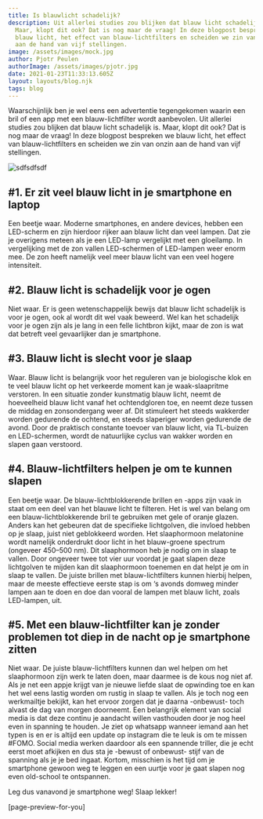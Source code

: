 ```yaml
---
title: Is blauwlicht schadelijk?
description: Uit allerlei studies zou blijken dat blauw licht schadelijk is.
  Maar, klopt dit ook? Dat is nog maar de vraag! In deze blogpost bespreken we
  blauw licht, het effect van blauw-lichtfilters en scheiden we zin van onzin
  aan de hand van vijf stellingen.
image: /assets/images/mock.jpg
author: Pjotr Peulen
authorImage: /assets/images/pjotr.jpg
date: 2021-01-23T11:33:13.605Z
layout: layouts/blog.njk
tags: blog
---
```

Waarschijnlijk ben je wel eens een advertentie tegengekomen waarin een bril of een app met een blauw-lichtfilter wordt aanbevolen. Uit allerlei studies zou blijken dat blauw licht schadelijk is. Maar, klopt dit ook? Dat is nog maar de vraag! In deze blogpost bespreken we blauw licht, het effect van blauw-lichtfilters en scheiden we zin van onzin aan de hand van vijf stellingen.

![sdfsdfsdf](/assets/images/mock.jpg)

## \#1. Er zit veel blauw licht in je smartphone en laptop

Een beetje waar. Moderne smartphones, en andere devices, hebben een LED-scherm en zijn hierdoor rijker aan blauw licht dan veel lampen. Dat zie je overigens meteen als je een LED-lamp vergelijkt met een gloeilamp. In vergelijking met de zon vallen LED-schermen of LED-lampen weer enorm mee. De zon heeft namelijk veel meer blauw licht van een veel hogere intensiteit.

## \#2. Blauw licht is schadelijk voor je ogen

Niet waar. Er is geen wetenschappelijk bewijs dat blauw licht schadelijk is voor je ogen, ook al wordt dit wel vaak beweerd. Wel kan het schadelijk voor je ogen zijn als je lang in een felle lichtbron kijkt, maar de zon is wat dat betreft veel gevaarlijker dan je smartphone.

## \#3. Blauw licht is slecht voor je slaap

Waar. Blauw licht is belangrijk voor het reguleren van je biologische klok en te veel blauw licht op het verkeerde moment kan je waak-slaapritme verstoren. In een situatie zonder kunstmatig blauw licht, neemt de hoeveelheid blauw licht vanaf het ochtendgloren toe, en neemt deze tussen de middag en zonsondergang weer af. Dit stimuleert het steeds wakkerder worden gedurende de ochtend, en steeds slaperiger worden gedurende de avond. Door de praktisch constante toevoer van blauw licht, via TL-buizen en LED-schermen, wordt de natuurlijke cyclus van wakker worden en slapen gaan verstoord.

## \#4. Blauw-lichtfilters helpen je om te kunnen slapen

Een beetje waar. De blauw-lichtblokkerende brillen en -apps zijn vaak in staat om een deel van het blauwe licht te filteren. Het is wel van belang om een blauw-lichtblokkerende bril te gebruiken met gele of oranje glazen. Anders kan het gebeuren dat de specifieke lichtgolven, die invloed hebben op je slaap, juist niet geblokkeerd worden. Het slaaphormoon melatonine wordt namelijk onderdrukt door licht in het blauw-groene spectrum (ongeveer 450–500 nm). Dit slaaphormoon heb je nodig om in slaap te vallen. Door ongeveer twee tot vier uur voordat je gaat slapen deze lichtgolven te mijden kan dit slaaphormoon toenemen en dat helpt je om in slaap te vallen. De juiste brillen met blauw-lichtfilters kunnen hierbij helpen, maar de meeste effectieve eerste stap is om ‘s avonds domweg minder lampen aan te doen en doe dan vooral de lampen met blauw licht, zoals LED-lampen, uit.

## \#5. Met een blauw-lichtfilter kan je zonder problemen tot diep in de nacht op je smartphone zitten

Niet waar. De juiste blauw-lichtfilters kunnen dan wel helpen om het slaaphormoon zijn werk te laten doen, maar daarmee is de kous nog niet af. Als je net een appje krijgt van je nieuwe liefde slaat de opwinding toe en kan het wel eens lastig worden om rustig in slaap te vallen. Als je toch nog een werkmailtje bekijkt, kan het ervoor zorgen dat je daarna -onbewust- toch alvast de dag van morgen doorneemt. Een belangrijk element van social media is dat deze continu je aandacht willen vasthouden door je nog heel even in spanning te houden. Je ziet op whatsapp wanneer iemand aan het typen is en er is altijd een update op instagram die te leuk is om te missen #FOMO. Social media werken daardoor als een spannende triller, die je echt eerst moet afkijken en dus sta je -bewust of onbewust- stijf van de spanning als je je bed ingaat. Kortom, misschien is het tijd om je smartphone gewoon weg te leggen en een uurtje voor je gaat slapen nog even old-school te ontspannen.

Leg dus vanavond je smartphone weg! Slaap lekker!

\[page-preview-for-you]